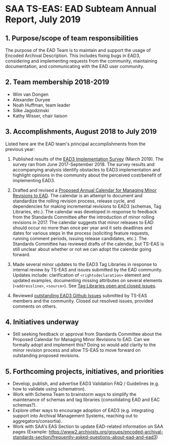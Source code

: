 # SAA TS-EAS: EAD Subteam Annual Report, July 2019

## 1. Purpose/scope of team responsibilities

The purpose of the EAD Team is to maintain and support the usage of Encoded Archival Description. This includes fixing bugs in EAD3, considering and implementing requests from the community, maintaining documentation, and communicating with the EAD user community.

## 2. Team membership 2018-2019
- Wim van Dongen
- Alexander Duryee
- Noah Huffman, team leader
- Silke Jagodzinski
- Kathy Wisser, chair liaison

## 3. Accomplishments, August 2018 to July 2019

Listed here are the EAD team's principal accomplishments from the previous year:

1. Published results of the [EAD3 Implementation Survey](http://www.loc.gov/ead/EAD3_Implementation_Survey_Results_and_Discussion_20190320.pdf) (March 2019). The survey ran from June 2017-September 2018. The survey results and accompanying analysis identify obstacles to EAD3 implementation and highlight opinions in the community about the perceived cost/benefit of implementing EAD3.

2. Drafted and revised a [Proposed Annual Calendar for Managing Minor Revisions to EAD](https://github.com/SAA-SDT/TS-EAS-subteam-notes/blob/master/ead-subteam/working-documents/ead-rolling-revision-cycle-DRAFT.md). The calendar is an attempt to document and standardize the rolling revision process, release cycle, and dependencies for making incremental revisions to EAD3 (schemas, Tag Libraries, etc.). The calendar was developed in response to feedback from the Standards Committee after the introduction of minor rolling revisions in 2017. The calendar suggests that minor releases to EAD should occur no more than once per year and it sets deadlines and dates for various steps in the process (soliciting feature requests, running comment periods, issuing release candidates, etc.). The Standards Committee has reviewed drafts of the calendar, but TS-EAS is still unclear about whether or not we can adopt the calendar going forward.

3. Made several minor updates to the EAD3 Tag Libraries in response to internal review by TS-EAS and issues submitted by the EAD community. Updates include: clarification of `<rightsdeclaration>` element and updated examples, documenting missing attributes on several elements (`<addressline>`, `<source>`). See [Tag Libraries open and closed issues](https://github.com/SAA-SDT/EAS-TagLibraries/issues).

4. Reviewed [outstanding EAD3 Github Issues](https://github.com/SAA-SDT/EAD3/issues) submitted by TS-EAS members and the community. Closed out resolved issues, provided comments on others.

## 4. Initiatives underway

- Still seeking feedback or approval from Standards Committee about the Proposed Calendar for Managing Minor Revisions to EAD. Can we formally adopt and implement this? Doing so would add clarity to the minor revision process and allow TS-EAS to move forward on outstanding proposed revisions.
 
## 5. Forthcoming projects, initiatives, and priorities

- Develop, publish, and advertise EAD3 Validation FAQ / Guidelines (e.g. how to validate using schematron).
- Work with Schema Team to brainstorm ways to simplify the maintenance of schemas and tag libraries (consolidating EAD and EAC schemas?).
- Explore other ways to encourage adoption of EAD3 (e.g. integrating support into Archival Management Systems, reaching out to aggregators/consortia).
- Work with SAA's EAS Section to update EAD-related information on SAA pages (Example: https://www2.archivists.org/groups/encoded-archival-standards-section/frequently-asked-questions-about-ead-and-ead3)
